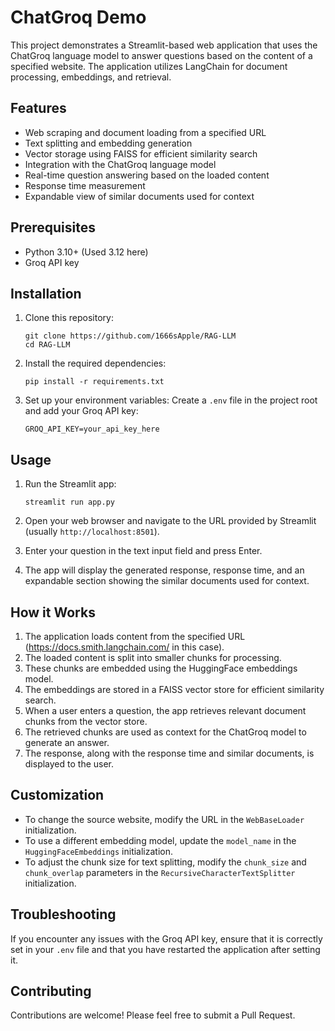 # ChatGroq Demo

This project demonstrates a Streamlit-based web application that uses the ChatGroq language model to answer questions based on the content of a specified website. The application utilizes LangChain for document processing, embeddings, and retrieval.

## Features

- Web scraping and document loading from a specified URL
- Text splitting and embedding generation
- Vector storage using FAISS for efficient similarity search
- Integration with the ChatGroq language model
- Real-time question answering based on the loaded content
- Response time measurement
- Expandable view of similar documents used for context

## Prerequisites

- Python 3.10+ (Used 3.12 here)
- Groq API key

## Installation

1. Clone this repository:
   ```
   git clone https://github.com/1666sApple/RAG-LLM
   cd RAG-LLM
   ```

2. Install the required dependencies:
   ```
   pip install -r requirements.txt
   ```

3. Set up your environment variables:
   Create a `.env` file in the project root and add your Groq API key:
   ```
   GROQ_API_KEY=your_api_key_here
   ```

## Usage

1. Run the Streamlit app:
   ```
   streamlit run app.py
   ```

2. Open your web browser and navigate to the URL provided by Streamlit (usually `http://localhost:8501`).

3. Enter your question in the text input field and press Enter.

4. The app will display the generated response, response time, and an expandable section showing the similar documents used for context.

## How it Works

1. The application loads content from the specified URL (https://docs.smith.langchain.com/ in this case).
2. The loaded content is split into smaller chunks for processing.
3. These chunks are embedded using the HuggingFace embeddings model.
4. The embeddings are stored in a FAISS vector store for efficient similarity search.
5. When a user enters a question, the app retrieves relevant document chunks from the vector store.
6. The retrieved chunks are used as context for the ChatGroq model to generate an answer.
7. The response, along with the response time and similar documents, is displayed to the user.

## Customization

- To change the source website, modify the URL in the `WebBaseLoader` initialization.
- To use a different embedding model, update the `model_name` in the `HuggingFaceEmbeddings` initialization.
- To adjust the chunk size for text splitting, modify the `chunk_size` and `chunk_overlap` parameters in the `RecursiveCharacterTextSplitter` initialization.

## Troubleshooting

If you encounter any issues with the Groq API key, ensure that it is correctly set in your `.env` file and that you have restarted the application after setting it.

## Contributing

Contributions are welcome! Please feel free to submit a Pull Request.